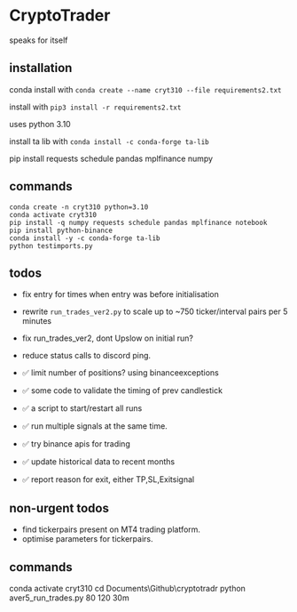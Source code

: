 # CryptoTrader
speaks for itself

## installation

conda install with `conda create --name cryt310 --file requirements2.txt`

install with `pip3 install -r requirements2.txt`

uses python 3.10

install ta lib with `conda install -c conda-forge ta-lib`

pip install requests schedule pandas mplfinance numpy

## commands

```
conda create -n cryt310 python=3.10
conda activate cryt310
pip install -q numpy requests schedule pandas mplfinance notebook
pip install python-binance
conda install -y -c conda-forge ta-lib
python testimports.py
```

## todos

- fix entry for times when entry was before initialisation
- rewrite `run_trades_ver2.py` to scale up to ~750 ticker/interval pairs per 5 minutes
- fix run_trades_ver2, dont Upslow on initial run?
- reduce status calls to discord ping.

- ✅ limit number of positions? using binanceexceptions
- ✅ some code to validate the timing of prev candlestick
- ✅ a script to start/restart all runs
- ✅ run multiple signals at the same time.
- ✅ try binance apis for trading
- ✅ update historical data to recent months
- ✅ report reason for exit, either TP,SL,Exitsignal

## non-urgent todos

- find tickerpairs present on MT4 trading platform.
- optimise parameters for tickerpairs.

## commands

conda activate cryt310
cd Documents\Github\cryptotradr
python aver5_run_trades.py 80 120 30m